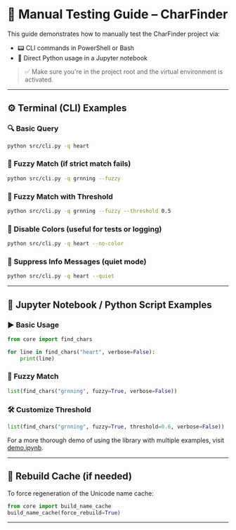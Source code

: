 # 🧪 Manual Testing Guide – CharFinder

This guide demonstrates how to manually test the CharFinder project via:

- 📟 CLI commands in PowerShell or Bash
- 🐍 Direct Python usage in a Jupyter notebook

> ✅ Make sure you're in the project root and the virtual environment is activated.

---

## ⚙️ Terminal (CLI) Examples

### 🔍 Basic Query

```bash
python src/cli.py -q heart
```

### 🧠 Fuzzy Match (if strict match fails)

```bash
python src/cli.py -q grnning --fuzzy
```

### 🎯 Fuzzy Match with Threshold

```bash
python src/cli.py -q grnning --fuzzy --threshold 0.5
```

### 🚫 Disable Colors (useful for tests or logging)

```bash
python src/cli.py -q heart --no-color
```

### 🤫 Suppress Info Messages (quiet mode)

```bash
python src/cli.py -q heart --quiet
```

---

## 📓 Jupyter Notebook / Python Script Examples

### ▶️ Basic Usage

```python
from core import find_chars

for line in find_chars("heart", verbose=False):
    print(line)
```

### 🧠 Fuzzy Match

```python
list(find_chars("grnning", fuzzy=True, verbose=False))
```

### 🛠 Customize Threshold

```python
list(find_chars("grnning", fuzzy=True, threshold=0.6, verbose=False))
```

For a more thorough demo of using the library with multiple examples, visit [demo.ipynb](tests/manual/demo.ipynb).

---

## 🔁 Rebuild Cache (if needed)

To force regeneration of the Unicode name cache:

```python
from core import build_name_cache
build_name_cache(force_rebuild=True)
```

---
